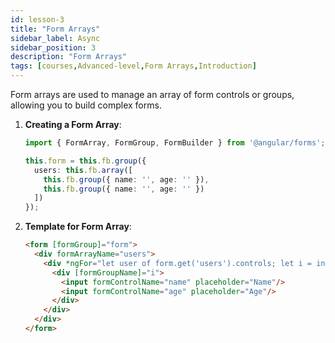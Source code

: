 ```yaml
---
id: lesson-3
title: "Form Arrays"
sidebar_label: Async
sidebar_position: 3
description: "Form Arrays"
tags: [courses,Advanced-level,Form Arrays,Introduction]
---
```

 

Form arrays are used to manage an array of form controls or groups, allowing you to build complex forms.

1. **Creating a Form Array**:
   ```typescript
   import { FormArray, FormGroup, FormBuilder } from '@angular/forms';

   this.form = this.fb.group({
     users: this.fb.array([
       this.fb.group({ name: '', age: '' }),
       this.fb.group({ name: '', age: '' })
     ])
   });
   ```

2. **Template for Form Array**:
   ```html
   <form [formGroup]="form">
     <div formArrayName="users">
       <div *ngFor="let user of form.get('users').controls; let i = index">
         <div [formGroupName]="i">
           <input formControlName="name" placeholder="Name"/>
           <input formControlName="age" placeholder="Age"/>
         </div>
       </div>
     </div>
   </form>
   ```
